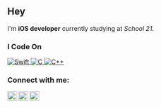 ## Hey
I'm **iOS developer** currently studying at *School 21*.

### I Code On
<p>
  <!--  Swift  -->
  <a href="https://github.com/chudopak?tab=repositories&q=&type=&language=swift">
     <img alt="Swift" src="https://img.shields.io/badge/swift-%23FA7343.svg?&style=for-the-badge&logo=swift&logoColor=white"/>
  </a>

  <!--  C  -->
  <a href="https://github.com/chudopak?tab=repositories&q=&type=&language=c">
    <img alt="C" src="https://img.shields.io/badge/c%20-%2300599C.svg?&style=for-the-badge&logo=c&logoColor=white"/>
  </a>
  
  <!--  C++  -->
  <a href="https://github.com/chudopak?tab=repositories&q=&type=&language=c%2B%2B" style="cursor: default">
    <img alt="C++" src="https://img.shields.io/badge/c++-%2300599C.svg?style=for-the-badge&logo=c%2B%2B&logoColor=white"/>
  </a>
</p>

### Connect with me:

[<img align="left" alt="chudopak | LinkedIn" width="22px" src="https://image.flaticon.com/icons/png/512/145/145807.png" />][linkedin]
[<img align="left" alt="chudopak | LinkedIn" width="22px" src="https://image.flaticon.com/icons/png/512/2111/2111646.png" />][telegram]
[<img align="left" alt="chudopak | LinkedIn" width="22px" src="https://static.tildacdn.com/tild3463-3135-4335-a266-316361343437/Untitled-1-01.png" />][hh]

[linkedin]: https://www.linkedin.com/in/stepan-kirillov-8b0341200/
[telegram]: https://t.me/pMarash
[hh]: https://kazan.hh.ru/resume/887d3bcbff08805cd10039ed1f446a626a7333